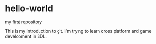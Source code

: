 # hello-world
my first repository

This is my introduction to git.
I'm trying to learn cross platform and game development in SDL.
